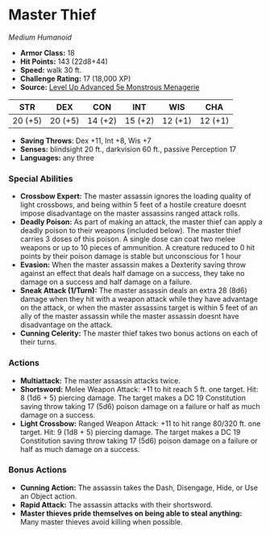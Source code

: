 # Master Thief

*Medium* *Humanoid*

- **Armor Class:** 18
- **Hit Points:** 143 (22d8+44)
- **Speed:** walk 30 ft.
- **Challenge Rating:** 17 (18,000 XP)
- **Source:** [Level Up Advanced 5e Monstrous Menagerie](https://www.levelup5e.com)

| STR | DEX | CON | INT | WIS | CHA |
| --- | --- | --- | --- | --- | --- |
| 20 (+5) | 20 (+5) | 14 (+2) | 15 (+2) | 12 (+1) | 12 (+1) |

- **Saving Throws**: Dex +11, Int +8, Wis +7
- **Senses:** blindsight 20 ft., darkvision 60 ft., passive Perception 17
- **Languages:** any three
### Special Abilities
- **Crossbow Expert:** The master assassin ignores the loading quality of light crossbows, and being within 5 feet of a hostile creature doesnt impose disadvantage on the master assassins ranged attack rolls.
- **Deadly Poison:** As part of making an attack, the master thief can apply a deadly poison to their weapons (included below). The master thief carries 3 doses of this poison. A single dose can coat two melee weapons or up to 10 pieces of ammunition. A creature reduced to 0 hit points by their poison damage is stable but unconscious for 1 hour
- **Evasion:** When the master assassin makes a Dexterity saving throw against an effect that deals half damage on a success, they take no damage on a success and half damage on a failure.
- **Sneak Attack (1/Turn):** The master assassin deals an extra 28 (8d6) damage when they hit with a weapon attack while they have advantage on the attack, or when the master assassins target is within 5 feet of an ally of the master assassin while the master assassin doesnt have disadvantage on the attack.
- **Cunning Celerity:** The master thief takes two bonus actions on each of their turns.
### Actions
- **Multiattack:** The master assassin attacks twice.
- **Shortsword:** Melee Weapon Attack: +11 to hit  reach 5 ft.  one target. Hit: 8 (1d6 + 5) piercing damage. The target makes a DC 19 Constitution saving throw  taking 17 (5d6) poison damage on a failure  or half as much damage on a success.
- **Light Crossbow:** Ranged Weapon Attack: +11 to hit  range 80/320 ft.  one target. Hit: 9 (1d8 + 5) piercing damage. The target makes a DC 19 Constitution saving throw  taking 17 (5d6) poison damage on a failure  or half as much damage on a success.
### Bonus Actions
- **Cunning Action:** The assassin takes the Dash, Disengage, Hide, or Use an Object action.
- **Rapid Attack:** The assassin attacks with their shortsword.
- **Master thieves pride themselves on being able to steal anything:** Many master thieves avoid killing when possible.
